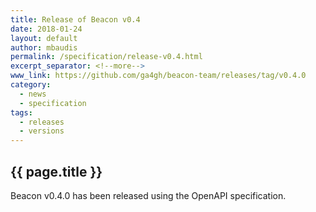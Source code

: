 ```yaml
---
title: Release of Beacon v0.4
date: 2018-01-24
layout: default
author: mbaudis
permalink: /specification/release-v0.4.html
excerpt_separator: <!--more-->
www_link: https://github.com/ga4gh/beacon-team/releases/tag/v0.4.0
category:
  - news
  - specification
tags:
  - releases
  - versions
---
```


## {{ page.title }}

Beacon v0.4.0 has been released using the OpenAPI specification.

<!--more-->
